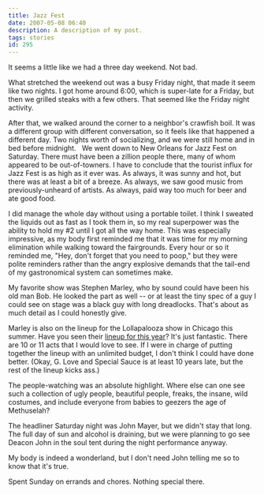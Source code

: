 ```yaml
---
title: Jazz Fest
date: 2007-05-08 06:40
description: A description of my post.
tags: stories
id: 295
---
```

It seems a little like we had a three day weekend.  Not bad.

What stretched the weekend out was a busy Friday night, that made it seem like two nights.  I got home around 6:00, which is super-late for a Friday, but then we grilled steaks with a few others.  That seemed like the Friday night activity.

After that, we walked around the corner to a neighbor's crawfish boil.  It was a different group with different conversation, so it feels like that happened a different day.  Two nights worth of socializing, and we were still home and in bed before midnight.
<span class="spanEndPreview">&nbsp;</span>
We went down to New Orleans for Jazz Fest on Saturday.  There must have been a zillion people there, many of whom appeared to be out-of-towners.  I have to conclude that the tourist influx for Jazz Fest is as high as it ever was.  As always, it was sunny and hot, but there was at least a bit of a breeze.  As always, we saw good music from previously-unheard of artists.  As always, paid way too much for beer and ate good food.

I did manage the whole day without using a portable toilet.  I think I sweated the liquids out as fast as I took them in, so my real superpower was the ability to hold my #2 until I got all the way home.  This was especially impressive, as my body first reminded me that it was time for my morning elimination while walking toward the fairgrounds.  Every hour or so it reminded me, "Hey, don't forget that you need to poop," but they were polite reminders rather than the angry explosive demands that the tail-end of my gastronomical system can sometimes make.

My favorite show was Stephen Marley, who by sound could have been his old man Bob.  He looked the part as well -- or at least the tiny spec of a guy I could see on stage was a black guy with long dreadlocks.  That's about as much detail as I could honestly give.

Marley is also on the lineup for the Lollapalooza show in Chicago this summer.  Have you seen their <a href="http://www.lollapalooza.com/lineup/Lolla_Static_Lineup_Page.pdf">lineup for this year</a>?  It's just fantastic.  There are 10 or 11 acts that I would love to see.  If I were in charge of putting together the lineup with an unlimited budget, I don't think I could have done better.  (Okay, G. Love and Special Sauce is at least 10 years late, but the rest of the lineup kicks ass.)

The people-watching was an absolute highlight.  Where else can one see such a collection of ugly people, beautiful people, freaks, the insane, wild costumes, and include everyone from babies to geezers the age of Methuselah?

The headliner Saturday night was John Mayer, but we didn't stay that long.  The full day of sun and alcohol is draining, but we were planning to go see Deacon John in the soul tent during the night performance anyway.

My body is indeed a wonderland, but I don't need John telling me so to know that it's true.

Spent Sunday on errands and chores.  Nothing special there.
